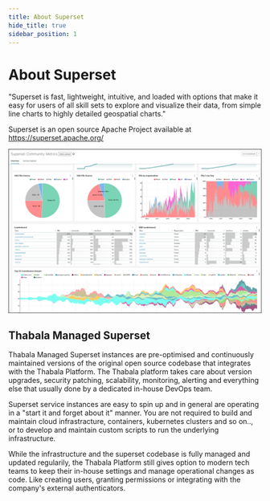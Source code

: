```yaml
---
title: About Superset
hide_title: true
sidebar_position: 1
---
```


# About Superset

"Superset is fast, lightweight, intuitive, and loaded with options that make it easy for users of all skill sets to explore
and visualize their data, from simple line charts to highly detailed geospatial charts."

Superset is an open source Apache Project available at https://superset.apache.org/

![Superset](./assets/superset.png)


## Thabala Managed Superset

Thabala Managed Superset instances are pre-optimised and continuously maintained versions of the original open source codebase
that integrates with the Thabala Platform. The Thabala platform takes care about version upgrades, security patching,
scalability, monitoring, alerting and everything else that usually done by a dedicated in-house DevOps team.

Superset service instances are easy to spin up and in general are operating in a "start it and forget about it" manner.
You are not required to build and maintain cloud infrastracture, containers, kubernetes clusters and so on.., or to develop
and maintain custom scripts to run the underlying infrastructure.

While the infrastructure and the superset codebase is fully managed and updated regularily, the Thabala Platform still gives option to
modern tech teams to keep their in-house settings and manage operational changes as code. Like creating users, granting permissions or
integrating with the company's external authenticators.
